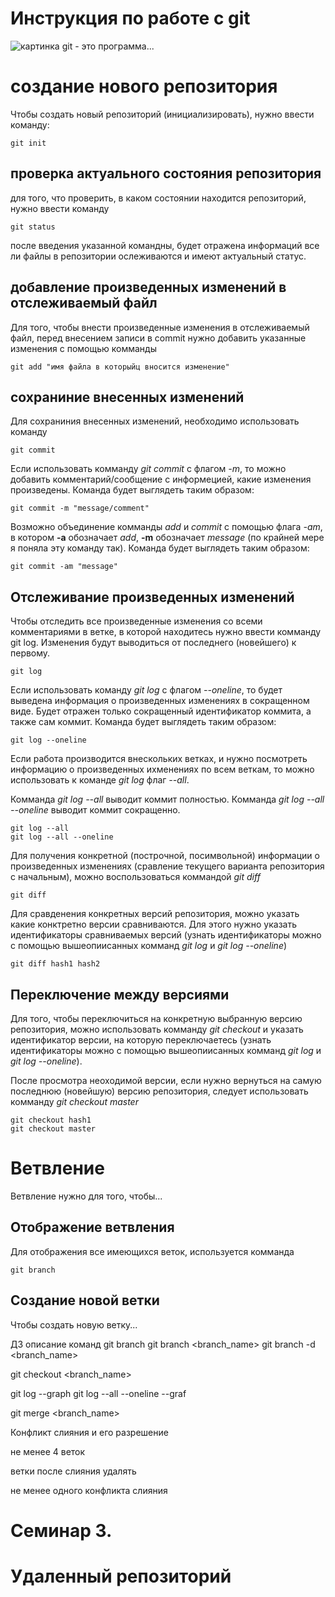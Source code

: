 # Инструкция по работе с git
![картинка](AA648.jpg)
git - это программа...

# создание нового репозитория
Чтобы создать новый репозиторий (инициализировать), нужно ввести команду:

    git init

 ## проверка актуального состояния репозитория

для того, что проверить, в каком состоянии находится репозиторий, нужно ввести команду

    git status
после введения указанной командны, будет отражена информаций все ли файлы в репозитории ослеживаются и имеют актуальный статус. 

## добавление произведенных изменений в отслеживаемый файл
Для того, чтобы внести произведенные изменения в отслеживаемый файл, перед внесением записи в commit  нужно добавить указанные изменения с помощью комманды 

    git add "имя файла в которыйц вносится изменение"

## сохраниние внесенных изменений

Для сохраниния внесенных изменений, необходимо использовать команду
    
    git commit

Если использовать комманду *git commit*  с флагом *-m*, то можно добавить комментарий/сообщение с информецией, какие 
 изменения произведены.
 Команда будет выглядеть  таким образом:

    git commit -m "message/comment"

Возможно объединение комманды *add* и *commit* с помощью флага *-am*, в котором **-a** обозначает *add*, **-m** обозначает *message* (по крайней мере я поняла эту команду так).
Команда будет выглядеть  таким образом: 

    git commit -am "message"

## Отслеживание произведенных изменений
Чтобы отследить все произведенные изменения со всеми комментариями в ветке, в которой находитесь нужно ввести комманду git log. Изменения будут выводиться от последнего (новейшего) к первому.

    git log

Если использовать команду *git log* с флагом *--oneline*, то будет выведена информация о произведенных изменениях в сокращенном виде. Будет отражен только сокращенный идентификатор коммита, а также сам коммит. Команда будет выглядеть  таким образом: 

    git log --oneline

Если работа производится внескольких ветках, и нужно посмотреть информацию о произведенных ихменениях по всем веткам, то можно использовать к команде *git log* флаг *--all*. 

Комманда *git log --all* выводит коммит полностью.
Комманда *git log --all  --oneline* выводит коммит сокращенно.

    git log --all
    git log --all --oneline

Для получения конкретной (построчной, посимвольной) информации о произведенных изменениях (сравление текущего варианта репозитория с начальным), можно воспользоваться коммандой *git diff* 
    
    git diff
Для сравденения конкретных версий репозитория, можно указать какие конктретно версии сравниваются. Для этого нужно указать идентификаторы сравниваемых версий (узнать идентификаторы можно с помощью вышеопиисанных комманд *git log* и *git log --oneline*)

    git diff hash1 hash2

## Переключение между версиями 
Для того, чтобы переключиться на конкретную выбранную версию репозитория, можно использовать комманду *git checkout* и указать идентификатор версии, на которую переключаетесь (узнать идентификаторы можно с помощью вышеопиисанных комманд *git log* и *git log --oneline*).

После просмотра неоходимой версии, если нужно вернуться на самую последнюю (новейшую) версию репозитория, следует использовать комманду *git checkout master*

    git checkout hash1
    git checkout master

# Ветвление 
Ветвление нужно для того, чтобы...

## Отображение ветвления

Для отображения все имеющихся веток, используется комманда 
    
    git branch

## Создание новой ветки
Чтобы создать новую ветку...

ДЗ
описание команд
git branch
git branch <branch_name>
git branch -d <branch_name>

git checkout <branch_name>

git log --graph
git log --all --oneline --graf

git merge <branch_name>

Конфликт слияния и его разрешение

не менее 4 веток 

ветки после слияния удалять

не менее одного конфликта слияния

# Семинар 3.
# Удаленный репозиторий
